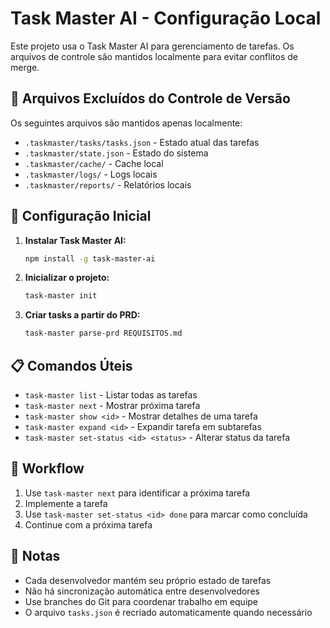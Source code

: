 # Task Master AI - Configuração Local

Este projeto usa o Task Master AI para gerenciamento de tarefas. Os arquivos de controle são mantidos localmente para evitar conflitos de merge.

## 📁 Arquivos Excluídos do Controle de Versão

Os seguintes arquivos são mantidos apenas localmente:

- `.taskmaster/tasks/tasks.json` - Estado atual das tarefas
- `.taskmaster/state.json` - Estado do sistema
- `.taskmaster/cache/` - Cache local
- `.taskmaster/logs/` - Logs locais
- `.taskmaster/reports/` - Relatórios locais

## 🚀 Configuração Inicial

1. **Instalar Task Master AI:**
   ```bash
   npm install -g task-master-ai
   ```

2. **Inicializar o projeto:**
   ```bash
   task-master init
   ```

3. **Criar tasks a partir do PRD:**
   ```bash
   task-master parse-prd REQUISITOS.md
   ```

## 📋 Comandos Úteis

- `task-master list` - Listar todas as tarefas
- `task-master next` - Mostrar próxima tarefa
- `task-master show <id>` - Mostrar detalhes de uma tarefa
- `task-master expand <id>` - Expandir tarefa em subtarefas
- `task-master set-status <id> <status>` - Alterar status da tarefa

## 🔄 Workflow

1. Use `task-master next` para identificar a próxima tarefa
2. Implemente a tarefa
3. Use `task-master set-status <id> done` para marcar como concluída
4. Continue com a próxima tarefa

## 📝 Notas

- Cada desenvolvedor mantém seu próprio estado de tarefas
- Não há sincronização automática entre desenvolvedores
- Use branches do Git para coordenar trabalho em equipe
- O arquivo `tasks.json` é recriado automaticamente quando necessário
